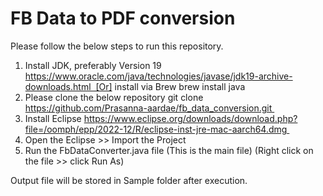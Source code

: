 # FB Data to PDF conversion

Please follow the below steps to run this repository.

1. Install JDK, preferably Version 19 https://www.oracle.com/java/technologies/javase/jdk19-archive-downloads.html  [Or] install via Brew brew install java 
2. Please clone the below repository git clone https://github.com/Prasanna-aardae/fb_data_conversion.git 
3. Install Eclipse https://www.eclipse.org/downloads/download.php?file=/oomph/epp/2022-12/R/eclipse-inst-jre-mac-aarch64.dmg 
4. Open the Eclipse >> Import the Project 
5. Run the FbDataConverter.java file (This is the main file)  (Right click on the file >> click Run As) 

Output file will be stored in Sample folder after execution.
